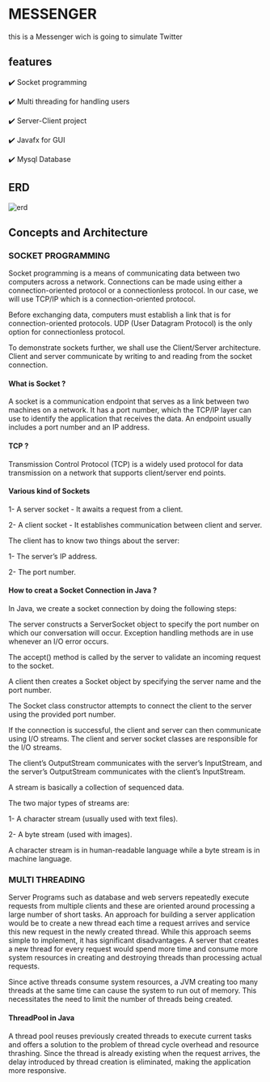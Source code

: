 # MESSENGER
this is a Messenger wich is going to simulate Twitter

## features

:heavy_check_mark: Socket programming 

:heavy_check_mark: Multi threading for handling users 

:heavy_check_mark: Server-Client project 

:heavy_check_mark: Javafx for GUI

:heavy_check_mark: Mysql Database

## ERD

![erd](https://user-images.githubusercontent.com/93463377/176639795-6f71daf0-5988-4bec-95b2-0b511bb4e024.PNG)


## Concepts and Architecture

### SOCKET PROGRAMMING

Socket programming is a means of communicating data between two computers across a network. Connections can be made using either a connection-oriented protocol or a connectionless protocol. In our case, we will use TCP/IP which is a connection-oriented protocol.

Before exchanging data, computers must establish a link that is for connection-oriented protocols. UDP (User Datagram Protocol) is the only option for connectionless protocol.

To demonstrate sockets further, we shall use the Client/Server architecture. Client and server communicate by writing to and reading from the socket connection.

#### What is Socket ?

A socket is a communication endpoint that serves as a link between two machines on a network. It has a port number, which the TCP/IP layer can use to identify the application that receives the data. An endpoint usually includes a port number and an IP address.

#### TCP ?

Transmission Control Protocol (TCP) is a widely used protocol for data transmission on a network that supports client/server end points.

#### Various kind of Sockets

1- A server socket - It awaits a request from a client.

2- A client socket - It establishes communication between client and server.

The client has to know two things about the server:

1- The server’s IP address.

2- The port number.

#### How to creat a Socket Connection in Java ?

In Java, we create a socket connection by doing the following steps:

The server constructs a ServerSocket object to specify the port number on which our conversation will occur. Exception handling methods are in use whenever an I/O error occurs.

The accept() method is called by the server to validate an incoming request to the socket.

A client then creates a Socket object by specifying the server name and the port number.

The Socket class constructor attempts to connect the client to the server using the provided port number.

If the connection is successful, the client and server can then communicate using I/O streams. The client and server socket classes are responsible for the I/O streams.

The client’s OutputStream communicates with the server’s InputStream, and the server’s OutputStream communicates with the client’s InputStream.

A stream is basically a collection of sequenced data.

The two major types of streams are:

1- A character stream (usually used with text files).

2- A byte stream (used with images).

A character stream is in human-readable language while a byte stream is in machine language.


### MULTI THREADING

Server Programs such as database and web servers repeatedly execute requests from multiple clients and these are oriented around processing a large number of short tasks. An approach for building a server application would be to create a new thread each time a request arrives and service this new request in the newly created thread. While this approach seems simple to implement, it has significant disadvantages. A server that creates a new thread for every request would spend more time and consume more system resources in creating and destroying threads than processing actual requests.

Since active threads consume system resources, a JVM creating too many threads at the same time can cause the system to run out of memory. This necessitates the need to limit the number of threads being created.

#### ThreadPool in Java

A thread pool reuses previously created threads to execute current tasks and offers a solution to the problem of thread cycle overhead and resource thrashing. Since the thread is already existing when the request arrives, the delay introduced by thread creation is eliminated, making the application more responsive.
